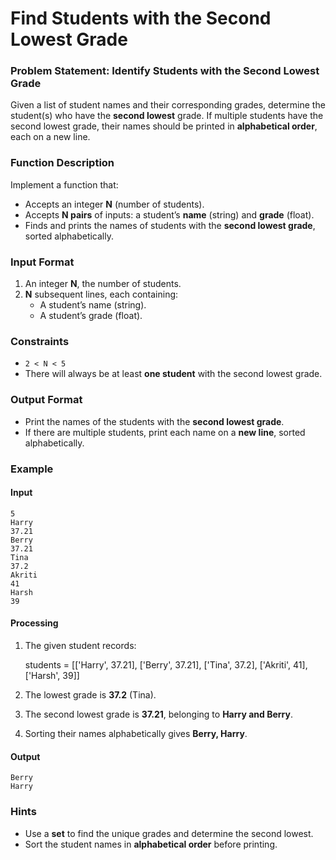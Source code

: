 # Find Students with the Second Lowest Grade  

### Problem Statement: Identify Students with the Second Lowest Grade  

Given a list of student names and their corresponding grades, determine the student(s) who have the **second lowest** grade. If multiple students have the second lowest grade, their names should be printed in **alphabetical order**, each on a new line.  

### Function Description  
Implement a function that:  
- Accepts an integer **N** (number of students).  
- Accepts **N pairs** of inputs: a student’s **name** (string) and **grade** (float).  
- Finds and prints the names of students with the **second lowest grade**, sorted alphabetically.  

### Input Format  
1. An integer **N**, the number of students.  
2. **N** subsequent lines, each containing:  
   - A student’s name (string).  
   - A student’s grade (float).  

### Constraints  
- `2 < N < 5`  
- There will always be at least **one student** with the second lowest grade.  

### Output Format  
- Print the names of the students with the **second lowest grade**.  
- If there are multiple students, print each name on a **new line**, sorted alphabetically.  

### Example  

#### Input  
```
5  
Harry  
37.21  
Berry  
37.21  
Tina  
37.2  
Akriti  
41  
Harsh  
39  
```

#### Processing  
1. The given student records:  
   
   students = [['Harry', 37.21], ['Berry', 37.21], ['Tina', 37.2], ['Akriti', 41], ['Harsh', 39]]
   
2. The lowest grade is **37.2** (Tina).  
3. The second lowest grade is **37.21**, belonging to **Harry and Berry**.  
4. Sorting their names alphabetically gives **Berry, Harry**.  

#### Output  
```
Berry  
Harry   
```

### Hints  
- Use a **set** to find the unique grades and determine the second lowest.  
- Sort the student names in **alphabetical order** before printing.  
